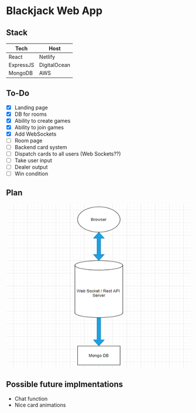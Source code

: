 # Blackjack Web App

## Stack

| Tech       | Host    |
| ---------- | ------- |
| React      | Netlify |
| ExpressJS  | DigitalOcean |
| MongoDB    | AWS |

## To-Do

- [x] Landing page
- [x] DB for rooms
- [x] Ability to create games
- [x] Ability to join games
- [x] Add WebSockets
- [ ] Room page
- [ ] Backend card system
- [ ] Dispatch cards to all users (Web Sockets??)
- [ ] Take user input
- [ ] Dealer output
- [ ] Win condition

## Plan

<img src="./docs/newPlan.png" alt="project plan" width="517" height="448" />

## Possible future implmentations

- Chat function
- Nice card animations
